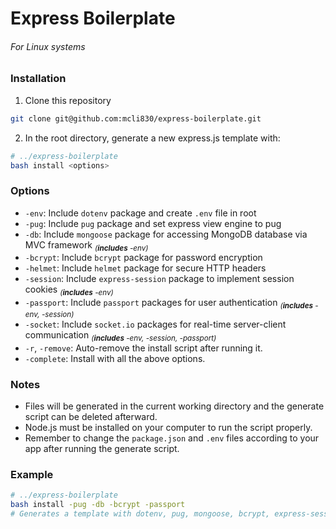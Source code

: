 Express Boilerplate
===================
###### For Linux systems

### Installation
1. Clone this repository
```bash
git clone git@github.com:mcli830/express-boilerplate.git
```
2. In the root directory, generate a new express.js template with:
```bash
# ../express-boilerplate
bash install <options>
```
### Options
- `-env`: Include `dotenv` package and create `.env` file in root
- `-pug`: Include `pug` package and set express view engine to pug
- `-db`: Include `mongoose` package for accessing MongoDB database via MVC framework <sub>_(**includes** -env)_</sub>
- `-bcrypt`: Include `bcrypt` package for password encryption
- `-helmet`: Include `helmet` package for secure HTTP headers
- `-session`: Include `express-session` package to implement session cookies <sub>_(**includes** -env)_</sub>
- `-passport`: Include `passport` packages for user authentication <sub>_(**includes** -env, -session)_</sub>
- `-socket`: Include `socket.io` packages for real-time server-client communication <sub>_(**includes** -env, -session, -passport)_</sub>
- `-r`, `-remove`: Auto-remove the install script after running it.
- `-complete`: Install with all the above options.
### Notes
- Files will be generated in the current working directory and the generate script can be deleted afterward.
- Node.js must be installed on your computer to run the script properly.
- Remember to change the `package.json` and `.env` files according to your app after running the generate script.

### Example

```bash
# ../express-boilerplate
bash install -pug -db -bcrypt -passport
# Generates a template with dotenv, pug, mongoose, bcrypt, express-session, and passport preconfigured
```
